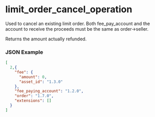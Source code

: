 # limit_order_cancel_operation

Used to cancel an existing limit order. Both fee_pay_account and the account to receive the proceeds must be the same as order->seller.

Returns the amount actually refunded.

### JSON Example

```json
[
  2,{
    "fee": {
      "amount": 0,
      "asset_id": "1.3.0"
    },
    "fee_paying_account": "1.2.0",
    "order": "1.7.0",
    "extensions": []
  }
]
```